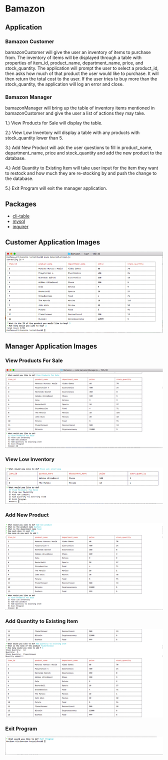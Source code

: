 # Bamazon

## Application

### Bamazon Customer
bamazonCustomer will give the user an inventory of items to purchase from. The inventory of items will be displayed through a table with properties of item_id, product_name, department_name, price, and stock_quantity. The application will prompt the user to select a product_id, then asks how much of that product the user would like to purchase. It will then return the total cost to the user. If the user tries to buy more than the stock_quantity, the application will log an error and close.

### Bamazon Manager
bamazonManager will bring up the table of inventory items mentioned in bamazonCustomer and give the user a list of actions they may take. 

1.) View Products for Sale will display the table.

2.) View Low Inventory will display a table with any products with stock_quantity lower than 5. 

3.) Add New Product will ask the user questions to fill in product_name, department_name, price and stock_quantity and add the new product to the database. 

4.) Add Quantity to Existing Item will take user input for the item they want to restock and how much they are re-stocking by and push the change to the database.

5.) Exit Program will exit the manager application.

## Packages
* [cli-table](https://www.npmjs.com/package/cli-table)
* [mysql](https://www.npmjs.com/package/mysql)
* [inquirer](https://www.npmjs.com/package/inquirer)

## Customer Application Images 
![Customer Application](https://github.com/Harpsichord92/Bamazon/blob/master/assets/Customer%20Application%20Runthrough.png)
## Manager Application Images

### View Products For Sale
![View Products For Sale](https://github.com/Harpsichord92/Bamazon/blob/master/assets/Manager%20Inventory%20Check.png)

### View Low Inventory
![View Low Inventory](https://github.com/Harpsichord92/Bamazon/blob/master/assets/Manager%20View%20Low%20Inventory.png)

### Add New Product
![Add New Product](https://github.com/Harpsichord92/Bamazon/blob/master/assets/Manager%20Add%20New%20Product.png)

### Add Quantity to Existing Item
![Add Quantity to Existing Item](https://github.com/Harpsichord92/Bamazon/blob/master/assets/Manager%20Add%20Quantity.png)

### Exit Program
![Exit Program](https://github.com/Harpsichord92/Bamazon/blob/master/assets/Manager%20Exit%20Program.png)
